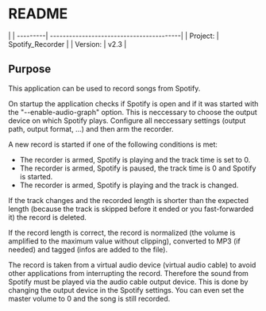 # README 

|
| ---------| -----------------------------------------|
| Project: | Spotify_Recorder                   |
| Version: | v2.3                                |

## Purpose

This application can be used to record songs from Spotify.

On startup the application checks if Spotify is open and if it was started with the \"--enable-audio-graph\" option. This is neccessary to choose the output device on which Spotify plays.
Configure all neccessary settings (output path, output format, ...) and then arm the recorder.

A new record is started if one of the following conditions is met:
- The recorder is armed, Spotify is playing and the track time is set to 0.
- The recorder is armed, Spotify is paused, the track time is 0 and Spotify is started.
- The recorder is armed, Spotify is playing and the track is changed.

If the track changes and the recorded length is shorter than the expected length (because the track is skipped before it ended or you fast-forwarded it) the record is deleted.

If the record length is correct, the record is normalized (the volume is amplified to the maximum value without clipping), converted to MP3 (if needed) and tagged (infos are added to the file).

The record is taken from a virtual audio device (virtual audio cable) to avoid other applications from interrupting the record. Therefore the sound from Spotify must be played via the audio cable output device. This is done by changing the output device in the Spotify settings.
You can even set the master volume to 0 and the song is still recorded.